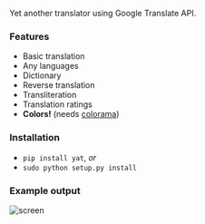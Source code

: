 Yet another translator using Google Translate API.

### Features

- Basic translation
- Any languages
- Dictionary
- Reverse translation
- Transliteration
- Translation ratings
- **Colors!** (needs [colorama](https://pypi.python.org/pypi/colorama))

### Installation

- `pip install yat`, *or*
- `sudo python setup.py install`

### Example output

![screen](https://cloud.githubusercontent.com/assets/1045476/8637774/953e3896-28a3-11e5-8eb4-c6adf31effe7.png)
